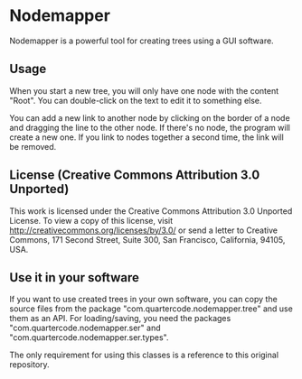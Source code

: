 Nodemapper
==========

Nodemapper is a powerful tool for creating trees using a GUI software.

Usage
-----

When you start a new tree, you will only have one node with the content "Root". You can double-click on the text to edit it to something else.

You can add a new link to another node by clicking on the border of a node and dragging the line to the other node. If there's no node, the program will create a new one. If you link to nodes together a second time, the link will be removed.

License (Creative Commons Attribution 3.0 Unported)
---------------------------------------------------

This work is licensed under the Creative Commons Attribution 3.0 Unported License. To view a copy of this license, visit http://creativecommons.org/licenses/by/3.0/ or send a letter to Creative Commons, 171 Second Street, Suite 300, San Francisco, California, 94105, USA.

Use it in your software
-----------------------

If you want to use created trees in your own software, you can copy the source files from the package "com.quartercode.nodemapper.tree" and use them as an API.
For loading/saving, you need the packages "com.quartercode.nodemapper.ser" and "com.quartercode.nodemapper.ser.types".

The only requirement for using this classes is a reference to this original repository.
